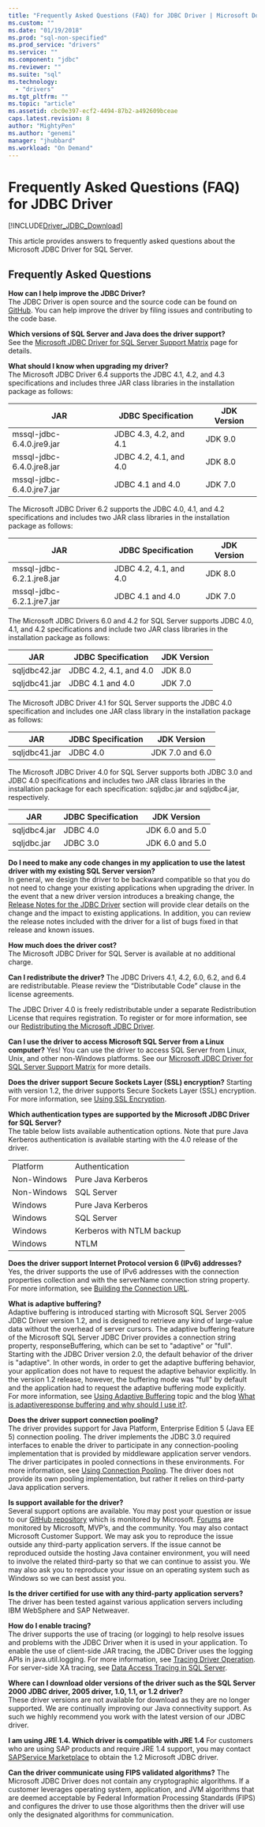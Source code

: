 ```yaml
---
title: "Frequently Asked Questions (FAQ) for JDBC Driver | Microsoft Docs"
ms.custom: ""
ms.date: "01/19/2018"
ms.prod: "sql-non-specified"
ms.prod_service: "drivers"
ms.service: ""
ms.component: "jdbc"
ms.reviewer: ""
ms.suite: "sql"
ms.technology: 
  - "drivers"
ms.tgt_pltfrm: ""
ms.topic: "article"
ms.assetid: cbc0e397-ecf2-4494-87b2-a492609bceae
caps.latest.revision: 8
author: "MightyPen"
ms.author: "genemi"
manager: "jhubbard"
ms.workload: "On Demand"
---
```

# Frequently Asked Questions (FAQ) for JDBC Driver
[!INCLUDE[Driver_JDBC_Download](../../includes/driver_jdbc_download.md)]

  This article provides answers to frequently asked questions about the Microsoft JDBC Driver for SQL Server.  
  
## Frequently Asked Questions  
**How can I help improve the JDBC Driver?**  
The JDBC Driver is open source and the source code can be found on [GitHub](https://github.com/microsoft/mssql-jdbc). You can help improve the driver by filing issues and contributing to the code base.

**Which versions of SQL Server and Java does the driver support?**  
 See the [Microsoft JDBC Driver for SQL Server Support Matrix](../../connect/jdbc/microsoft-jdbc-driver-for-sql-server-support-matrix.md) page for details.  
  
 **What should I know when upgrading my driver?**  
 The Microsoft JDBC Driver 6.4 supports the JDBC 4.1, 4.2, and 4.3 specifications and includes three JAR class libraries in the installation package as follows:  
  
|JAR|JDBC Specification|JDK Version|  
|-|-|-|  
|mssql-jdbc-6.4.0.jre9.jar|JDBC 4.3, 4.2, and 4.1|JDK 9.0|  
|mssql-jdbc-6.4.0.jre8.jar|JDBC 4.2, 4.1, and 4.0|JDK 8.0|  
|mssql-jdbc-6.4.0.jre7.jar|JDBC 4.1 and 4.0|JDK 7.0|  

 The Microsoft JDBC Driver 6.2 supports the JDBC 4.0, 4.1, and 4.2 specifications and includes two JAR class libraries in the installation package as follows:  
  
|JAR|JDBC Specification|JDK Version|  
|-|-|-|  
|mssql-jdbc-6.2.1.jre8.jar|JDBC 4.2, 4.1, and 4.0|JDK 8.0|  
|mssql-jdbc-6.2.1.jre7.jar|JDBC 4.1 and 4.0|JDK 7.0|  
 
 The Microsoft JDBC Drivers 6.0 and 4.2 for SQL Server supports JDBC 4.0, 4.1, and 4.2 specifications and include two JAR class libraries in the installation package as follows:  
  
|JAR|JDBC Specification|JDK Version|   
|-|-|-|  
|sqljdbc42.jar|JDBC 4.2, 4.1, and 4.0|JDK 8.0|  
|sqljdbc41.jar|JDBC 4.1 and 4.0|JDK 7.0|  
  
 The Microsoft JDBC Driver 4.1 for SQL Server supports the JDBC 4.0 specification and includes one JAR class library in the installation package as follows:  
  
|JAR|JDBC Specification|JDK Version|    
|-|-|-|  
|sqljdbc41.jar|JDBC 4.0|JDK 7.0 and 6.0|
  
 The Microsoft JDBC Driver 4.0 for SQL Server supports both JDBC 3.0 and JDBC 4.0 specifications and includes two JAR class libraries in the installation package for each specification: sqljdbc.jar and sqljdbc4.jar, respectively.  
  
|JAR|JDBC Specification|JDK Version|   
|-|-|-|  
|sqljdbc4.jar|JDBC 4.0|JDK 6.0 and 5.0|  
|sqljdbc.jar|JDBC 3.0|JDK 6.0 and 5.0|  
  
 **Do I need to make any code changes in my application to use the latest driver with my existing SQL Server version?**  
 In general, we design the driver to be backward compatible so that you do not need to change your existing applications when upgrading the driver. In the event that a new driver version introduces a breaking change, the  [Release Notes for the JDBC Driver](../../connect/jdbc/release-notes-for-the-jdbc-driver.md) section will provide clear details on the change and the impact to existing applications. In addition, you can review the release notes included with the driver for a list of bugs fixed in that release and known issues.  
  
 **How much does the driver cost?**  
 The Microsoft JDBC Driver for SQL Server is available at no additional charge.  
  
 **Can I redistribute the driver?** 
 The JDBC Drivers 4.1, 4.2, 6.0, 6.2, and 6.4 are redistributable. Please review the “Distributable Code” clause in the license agreements.
 
 The JDBC Driver 4.0 is freely redistributable under a separate Redistribution License that requires registration. To register or for more information, see our  [Redistributing the Microsoft JDBC Driver](../../connect/jdbc/redistributing-the-microsoft-jdbc-driver.md). 
 
   
 **Can I use the driver to access Microsoft SQL Server from a Linux computer?** 
 Yes! You can use the driver to access SQL Server from Linux, Unix, and other non-Windows platforms. See our  [Microsoft JDBC Driver for SQL Server Support Matrix](../../connect/jdbc/microsoft-jdbc-driver-for-sql-server-support-matrix.md) for more details.  
  
 **Does the driver support Secure Sockets Layer (SSL) encryption?** 
 Starting with version 1.2, the driver supports Secure Sockets Layer (SSL) encryption. For more information, see  [Using SSL Encryption](../../connect/jdbc/using-ssl-encryption.md).  
  
 **Which authentication types are supported by the Microsoft JDBC Driver for SQL Server?**  
 The table below lists available authentication options. Note that pure Java Kerberos authentication is available starting with the 4.0 release of the driver.  
  
|||  
|-|-|  
|Platform|Authentication|  
|Non-Windows|Pure Java Kerberos|  
|Non-Windows|SQL Server|  
|Windows|Pure Java Kerberos|  
|Windows|SQL Server|  
|Windows|Kerberos with NTLM backup|  
|Windows|NTLM|  
  
**Does the driver support Internet Protocol version 6 (IPv6) addresses?**  
 Yes, the driver supports the use of IPv6 addresses with the connection properties collection and with the serverName connection string property. For more information, see [Building the Connection URL](../../connect/jdbc/building-the-connection-url.md).  
  
**What is adaptive buffering?**  
 Adaptive buffering is introduced starting with Microsoft SQL Server 2005 JDBC Driver version 1.2, and is designed to retrieve any kind of large-value data without the overhead of server cursors. The adaptive buffering feature of the Microsoft SQL Server JDBC Driver provides a connection string property, responseBuffering, which can be set to "adaptive" or "full". Starting with the JDBC Driver version 2.0, the default behavior of the driver is "adaptive". In other words, in order to get the adaptive buffering behavior, your application does not have to request the adaptive behavior explicitly. In the version 1.2 release, however, the buffering mode was "full" by default and the application had to request the adaptive buffering mode explicitly. For more information, see [Using Adaptive Buffering](../../connect/jdbc/using-adaptive-buffering.md) topic and the blog [What is adaptiveresponse buffering and why should I use it?](http://go.microsoft.com/fwlink/?LinkId=111575).  
  
**Does the driver support connection pooling?**  
 The driver provides support for Java Platform, Enterprise Edition 5 (Java EE 5) connection pooling. The driver implements the JDBC 3.0 required interfaces to enable the driver to participate in any connection-pooling implementation that is provided by middleware application server vendors. The driver participates in pooled connections in these environments. For more information, see [Using Connection Pooling](../../connect/jdbc/using-connection-pooling.md). The driver does not provide its own pooling implementation, but rather it relies on third-party Java application servers.  
  
**Is support available for the driver?**  
 Several support options are available. You may post your question or issue to our [GitHub repository](https://github.com/microsoft/mssql-jdbc) which is monitored by Microsoft. [Forums](http://go.microsoft.com/fwlink/?LinkID=246673) are monitored by Microsoft, MVP’s, and the community. You may also contact Microsoft Customer Support. We may ask you to reproduce the issue outside any third-party application servers. If the issue cannot be reproduced outside the hosting Java container environment, you will need to involve the related third-party so that we can continue to assist you. We may also ask you to reproduce your issue on an operating system such as Windows so we can best assist you.  
  
**Is the driver certified for use with any third-party application servers?**
 The driver has been tested against various application servers including IBM WebSphere and SAP Netweaver.  
  
**How do I enable tracing?**  
 The driver supports the use of tracing (or logging) to help resolve issues and problems with the JDBC Driver when it is used in your application. To enable the use of client-side JAR tracing, the JDBC Driver uses the logging APIs in java.util.logging. For more information, see  [Tracing Driver Operation](../../connect/jdbc/tracing-driver-operation.md). For server-side XA tracing, see [Data Access Tracing in SQL Server](http://go.microsoft.com/fwlink/?LinkId=248705).  
  
**Where can I download older versions of the driver such as the SQL Server 2000 JDBC driver, 2005 driver, 1.0, 1.1, or 1.2 driver?**  
 These driver versions are not available for download as they are no longer supported. We are continually improving our Java connectivity support. As such we highly recommend you work with the latest version of our JDBC driver.  
  
 **I am using JRE 1.4. Which driver is compatible with JRE 1.4** 
 For customers who are using SAP products and require JRE 1.4 support, you may contact [SAPService Marketplace](http://service.sap.com/) to obtain the 1.2 Microsoft JDBC driver.  
  
**Can the driver communicate using FIPS validated algorithms?** 
 The Microsoft JDBC Driver does not contain any cryptographic algorithms. If a customer leverages operating system, application, and JVM algorithms that are deemed acceptable by Federal Information Processing Standards (FIPS) and configures the driver to use those algorithms then the driver will use only the designated algorithms for communication.  
  
  
